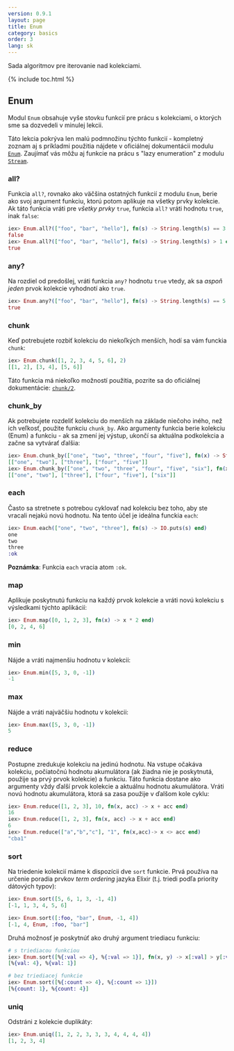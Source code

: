 ```yaml
---
version: 0.9.1
layout: page
title: Enum
category: basics
order: 3
lang: sk
---
```


Sada algoritmov pre iterovanie nad kolekciami.

{% include toc.html %}

## Enum

Modul `Enum` obsahuje vyše stovku funkcií pre prácu s kolekciami, o ktorých sme sa dozvedeli v minulej lekcii.

Táto lekcia pokrýva len malú podmnožinu týchto funkcií - kompletný zoznam aj s príkladmi použitia nájdete v oficiálnej dokumentácii modulu [`Enum`](https://hexdocs.pm/elixir/Enum.html). Zaujímať vás môžu aj funkcie na prácu s "lazy enumeration" z modulu [`Stream`](https://hexdocs.pm/elixir/Stream.html).

### all?

Funkcia `all?`, rovnako ako väčšina ostatných funkcií z modulu `Enum`, berie ako svoj argument funkciu, ktorú potom aplikuje na všetky prvky kolekcie. Ak táto funkcia vráti pre *všetky prvky* `true`, funkcia `all?` vráti hodnotu `true`, inak `false`:

```elixir
iex> Enum.all?(["foo", "bar", "hello"], fn(s) -> String.length(s) == 3 end)
false
iex> Enum.all?(["foo", "bar", "hello"], fn(s) -> String.length(s) > 1 end)
true
```

### any?

Na rozdiel od predošlej, vráti funkcia `any?` hodnotu `true` vtedy, ak sa *aspoň jeden* prvok kolekcie vyhodnotí ako `true`.

```elixir
iex> Enum.any?(["foo", "bar", "hello"], fn(s) -> String.length(s) == 5 end)
true
```

### chunk

Keď potrebujete rozbiť kolekciu do niekoľkých menších, hodí sa vám funckia `chunk`:

```elixir
iex> Enum.chunk([1, 2, 3, 4, 5, 6], 2)
[[1, 2], [3, 4], [5, 6]]
```

Táto funkcia má niekoľko možností použitia, pozrite sa do oficiálnej dokumentácie: [`chunk/2`](https://hexdocs.pm/elixir/Enum.html#chunk/2).

### chunk_by

Ak potrebujete rozdeliť kolekciu do menších na základe niečoho iného, než ich veľkosť, použite funkciu `chunk_by`. Ako argumenty funkcia berie kolekciu (Enum) a funkciu - ak sa zmení jej výstup, ukončí sa aktuálna podkolekcia a začne sa vytvárať ďalšia:

```elixir
iex> Enum.chunk_by(["one", "two", "three", "four", "five"], fn(x) -> String.length(x) end)
[["one", "two"], ["three"], ["four", "five"]]
iex> Enum.chunk_by(["one", "two", "three", "four", "five", "six"], fn(x) -> String.length(x) end)
[["one", "two"], ["three"], ["four", "five"], ["six"]]
```

### each

Často sa stretnete s potrebou cyklovať nad kolekciu bez toho, aby ste vracali nejakú novú hodnotu. Na tento účel je ideálna funckia `each`:

```elixir
iex> Enum.each(["one", "two", "three"], fn(s) -> IO.puts(s) end)
one
two
three
:ok
```

__Poznámka__: Funkcia `each` vracia atom `:ok`.

### map

Aplikuje poskytnutú funkciu na každý prvok kolekcie a vráti novú kolekciu s výsledkami týchto aplikácií:

```elixir
iex> Enum.map([0, 1, 2, 3], fn(x) -> x * 2 end)
[0, 2, 4, 6]
```

### min

Nájde a vráti najmenšiu hodnotu v kolekcii:

```elixir
iex> Enum.min([5, 3, 0, -1])
-1
```

### max

Nájde a vráti najväčšiu hodnotu v kolekcii:

```elixir
iex> Enum.max([5, 3, 0, -1])
5
```

### reduce

Postupne zredukuje kolekciu na jedinú hodnotu. Na vstupe očakáva kolekciu, počiatočnú hodnotu akumulátora (ak žiadna nie je poskytnutá, použije sa prvý prvok kolekcie) a funkciu. Táto funkcia dostane ako argumenty vždy ďalší prvok kolekcie a aktuálnu hodnotu akumulátora. Vráti novú hodnotu akumulátora, ktorá sa zasa použije v ďalšom kole cyklu:

```elixir
iex> Enum.reduce([1, 2, 3], 10, fn(x, acc) -> x + acc end)
16
iex> Enum.reduce([1, 2, 3], fn(x, acc) -> x + acc end)
6
iex> Enum.reduce(["a","b","c"], "1", fn(x,acc)-> x <> acc end)
"cba1"
```

### sort

Na triedenie kolekcií máme k dispozícii dve `sort` funkcie. Prvá používa na určenie poradia prvkov *term ordering* jazyka Elixir (t.j. triedi podľa priority dátových typov):

```elixir
iex> Enum.sort([5, 6, 1, 3, -1, 4])
[-1, 1, 3, 4, 5, 6]

iex> Enum.sort([:foo, "bar", Enum, -1, 4])
[-1, 4, Enum, :foo, "bar"]
```

Druhá možnosť je poskytnúť ako druhý argument triediacu funkciu:

```elixir
# s triediacou funkciou
iex> Enum.sort([%{:val => 4}, %{:val => 1}], fn(x, y) -> x[:val] > y[:val] end)
[%{val: 4}, %{val: 1}]

# bez triediacej funkcie
iex> Enum.sort([%{:count => 4}, %{:count => 1}])
[%{count: 1}, %{count: 4}]
```

### uniq

Odstráni z kolekcie duplikáty:

```elixir
iex> Enum.uniq([1, 2, 2, 3, 3, 3, 4, 4, 4, 4])
[1, 2, 3, 4]
```
